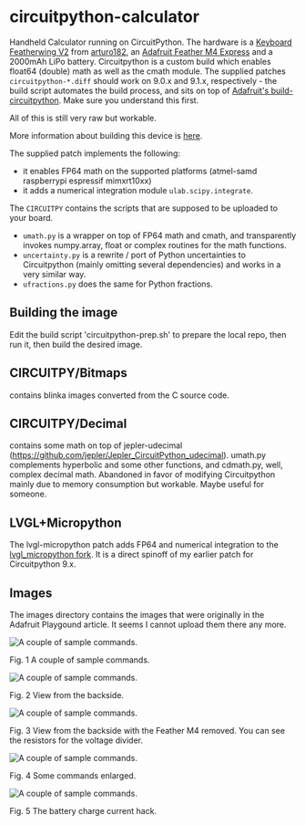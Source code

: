 # circuitpython-calculator
Handheld Calculator running on CircuitPython. The hardware is a [Keyboard Featherwing V2](https://www.solder.party/docs/keyboard-featherwing/rev2/) from [arturo182](https://github.com/arturo182), an [Adafruit Feather M4 Express](https://www.adafruit.com/product/3857) and a 2000mAh LiPo battery. Circuitpython is a custom build which enables float64 (double) math as well as the cmath module. The supplied patches `circuitpython-*.diff` should work on 9.0.x and 9.1.x, respectively - the build script automates the build process, and sits on top of [Adafruit's build-circuitpython](https://learn.adafruit.com/building-circuitpython/build-circuitpython). Make sure you understand this first.

All of this is still very raw but workable.

More information about building this device is [here](https://adafruit-playground.com/u/hmilz/pages/building-a-scientific-handheld-calculator-with-double-precision-math-complex-math-uncertainties-and-fractions).

The supplied patch implements the following: 

* it enables FP64 math on the supported platforms (atmel-samd raspberrypi espressif mimxrt10xx) 
* it adds a numerical integration module `ulab.scipy.integrate`. 

The `CIRCUITPY` contains the scripts that are supposed to be uploaded to your board. 

* `umath.py` is a wrapper on top of FP64 math and cmath, and transparently invokes numpy.array, float or complex routines for the math functions. 
* `uncertainty.py` is a rewrite / port of Python uncertainties to Circuitpython (mainly omitting several dependencies) and works in a very similar way. 
* `ufractions.py` does the same for Python fractions. 

## Building the image
Edit the build script 'circuitpython-prep.sh' to prepare the local repo, then run it, then build the desired image. 


## CIRCUITPY/Bitmaps
contains blinka images converted from the C source code. 


## CIRCUITPY/Decimal
contains some math on top of jepler-udecimal (https://github.com/jepler/Jepler_CircuitPython_udecimal). umath.py complements hyperbolic and some other functions, and cdmath.py, well, complex decimal math. Abandoned in favor of modifying Circuitpython mainly due to memory consumption but workable. Maybe useful for someone. 


## LVGL+Micropython 
The lvgl-micropython patch adds FP64 and numerical integration to the [lvgl_micropython fork](https://github.com/lvgl-micropython/lvgl_micropython). It is a direct spinoff of my earlier patch for Circuitpython 9.x. 


## Images
The images directory contains the images that were originally in the Adafruit Playgound article. It seems I cannot upload them there any more. 

![A couple of sample commands.](images/IMG_20240321_140458_s.jpg)

Fig. 1 A couple of sample commands. 

![A couple of sample commands.](images/IMG_20240321_111032_s.jpg)

Fig. 2 View from the backside. 

![A couple of sample commands.](images/IMG_20240323_194227_s.jpg)

Fig. 3 View from the backside with the Feather M4 removed. You can see the resistors for the voltage divider. 

![A couple of sample commands.](images/IMG_20240321_145411_s.jpg)

Fig. 4 Some commands enlarged.

![A couple of sample commands.](images/IMG_20240321_163039_s.jpg)

Fig. 5 The battery charge current hack. 



